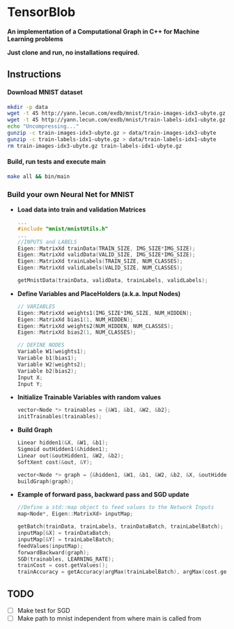 # TensorBlob

**An implementation of a Computational Graph in C++ for Machine Learning problems**

**Just clone and run, no installations required.**


## Instructions

#### Download MNIST dataset
```bash
mkdir -p data
wget -t 45 http://yann.lecun.com/exdb/mnist/train-images-idx3-ubyte.gz -q --show-progress
wget -t 45 http://yann.lecun.com/exdb/mnist/train-labels-idx1-ubyte.gz -q --show-progress
echo "Uncompressing..."
gunzip -c train-images-idx3-ubyte.gz > data/train-images-idx3-ubyte
gunzip -c train-labels-idx1-ubyte.gz > data/train-labels-idx1-ubyte
rm train-images-idx3-ubyte.gz train-labels-idx1-ubyte.gz
```

#### Build, run tests and execute main
```bash
make all && bin/main
```

### Build your own Neural Net for MNIST

* **Load data into train and validation Matrices**
    ```C++
    ...
    #include "mnist/mnistUtils.h"
    ...
    //INPUTS and LABELS
    Eigen::MatrixXd trainData(TRAIN_SIZE, IMG_SIZE*IMG_SIZE);
    Eigen::MatrixXd validData(VALID_SIZE, IMG_SIZE*IMG_SIZE);
    Eigen::MatrixXd trainLabels(TRAIN_SIZE, NUM_CLASSES);
    Eigen::MatrixXd validLabels(VALID_SIZE, NUM_CLASSES);

    getMnistData(trainData, validData, trainLabels, validLabels);
    ```

* **Define Variables and PlaceHolders (a.k.a. Input Nodes)**
    ```C++
    // VARIABLES
    Eigen::MatrixXd weights1(IMG_SIZE*IMG_SIZE, NUM_HIDDEN);
    Eigen::MatrixXd bias1(1, NUM_HIDDEN);
    Eigen::MatrixXd weights2(NUM_HIDDEN, NUM_CLASSES);
    Eigen::MatrixXd bias2(1, NUM_CLASSES);

    // DEFINE NODES
    Variable W1(weights1);
    Variable b1(bias1);
    Variable W2(weights2);
    Variable b2(bias2);
    Input X;
    Input Y;
    ```
    
* **Initialize Trainable Variables with random values**
    ```C++
    vector<Node *> trainables = {&W1, &b1, &W2, &b2};
    initTrainables(trainables);
    ```
    
* **Build Graph**
    ```C++
    Linear hidden1(&X, &W1, &b1);
    Sigmoid outHidden1(&hidden1);
    Linear out(&outHidden1, &W2, &b2);
    SoftXent cost(&out, &Y);

    vector<Node *> graph = {&hidden1, &W1, &b1, &W2, &b2, &X, &outHidden1, &out, &Y, &cost};
    buildGraph(graph);
    ```
    
* **Example of forward pass, backward pass and SGD update**
    ```C++
    //Define a std::map object to feed values to the Network Inputs
    map<Node*, Eigen::MatrixXd> inputMap;

    getBatch(trainData, trainLabels, trainDataBatch, trainLabelBatch);
    inputMap[&X] = trainDataBatch;
    inputMap[&Y] = trainLabelBatch;
    feedValues(inputMap);
    forwardBackward(graph);
    SGD(trainables, LEARNING_RATE);
    trainCost = cost.getValues();
    trainAccuracy = getAccuracy(argMax(trainLabelBatch), argMax(cost.getProbabilities()));
    ```
    
## TODO
* [ ] Make test for SGD
* [ ] Make path to mnist independent from where main is called from 
